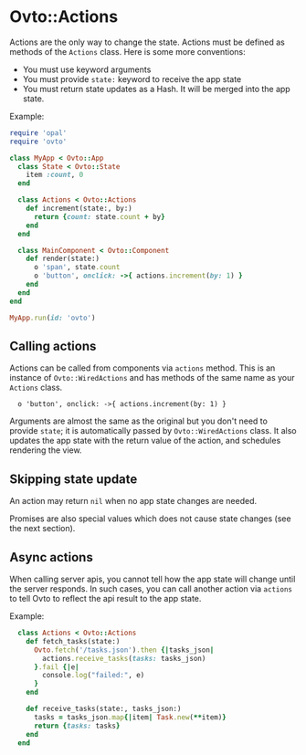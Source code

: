 # Ovto::Actions

Actions are the only way to change the state. Actions must be defined as methods of
the `Actions` class. Here is some more conventions:

- You must use keyword arguments
- You must provide `state:` keyword to receive the app state
- You must return state updates as a Hash. It will be merged into the app state.

Example:

```rb
require 'opal'
require 'ovto'

class MyApp < Ovto::App
  class State < Ovto::State
    item :count, 0
  end

  class Actions < Ovto::Actions
    def increment(state:, by:)
      return {count: state.count + by}
    end
  end

  class MainComponent < Ovto::Component
    def render(state:)
      o 'span', state.count
      o 'button', onclick: ->{ actions.increment(by: 1) }
    end
  end
end

MyApp.run(id: 'ovto')
```

## Calling actions

Actions can be called from components via `actions` method. This is an instance of
`Ovto::WiredActions` and has methods of the same name as your `Actions` class.

      o 'button', onclick: ->{ actions.increment(by: 1) }

Arguments are almost the same as the original but you don't need to provide `state`;
it is automatically passed by `Ovto::WiredActions` class. It also updates the app
state with the return value of the action, and schedules rendering the view.

## Skipping state update

An action may return `nil` when no app state changes are needed.

Promises are also special values which does not cause state changes (see the next section).

## Async actions

When calling server apis, you cannot tell how the app state will change until the server responds.
In such cases, you can call another action via `actions` to tell Ovto to reflect the api result to the app state.

Example:

```rb
  class Actions < Ovto::Actions
    def fetch_tasks(state:)
      Ovto.fetch('/tasks.json').then {|tasks_json|
        actions.receive_tasks(tasks: tasks_json)
      }.fail {|e|
        console.log("failed:", e)
      }
    end

    def receive_tasks(state:, tasks_json:)
      tasks = tasks_json.map{|item| Task.new(**item)}
      return {tasks: tasks}
    end
  end
```
